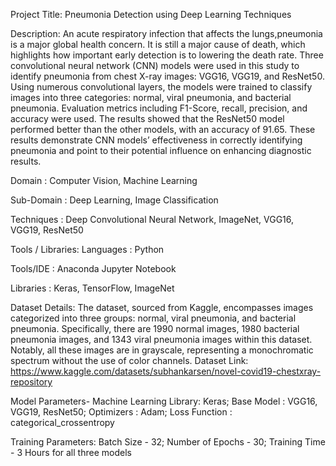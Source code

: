 Project Title: Pneumonia Detection using Deep Learning Techniques

Description: 
An acute respiratory infection that affects the lungs,pneumonia is a major global health concern. It is still a major cause of death, which highlights how important early detection is to lowering the death rate. Three convolutional neural network (CNN) models were used in this study to identify pneumonia from chest X-ray images: VGG16, VGG19, and ResNet50. Using numerous convolutional layers, the models were trained to classify images into three categories: normal, viral pneumonia, and bacterial pneumonia. Evaluation metrics including F1-Score, recall, precision, and accuracy were used. The results showed that the ResNet50 model performed better than the other models, with an accuracy of 91.65. These results demonstrate CNN models’ effectiveness in correctly identifying pneumonia and point to their potential influence on enhancing diagnostic results.

Domain             : Computer Vision, Machine Learning

Sub-Domain         : Deep Learning, Image Classification

Techniques         : Deep Convolutional Neural Network, ImageNet, VGG16, VGG19, ResNet50

Tools / Libraries:
Languages               : Python

Tools/IDE               : Anaconda Jupyter Notebook

Libraries               : Keras, TensorFlow, ImageNet


Dataset Details:
The dataset, sourced from Kaggle, encompasses images categorized into three groups: normal, viral pneumonia, and bacterial pneumonia. Specifically, there are 1990 normal images, 1980 bacterial pneumonia images, and 1343 viral pneumonia images within this dataset. Notably, all these images are in grayscale, representing a monochromatic spectrum without the use of color channels.
Dataset Link: https://www.kaggle.com/datasets/subhankarsen/novel-covid19-chestxray-repository

Model Parameters-
Machine Learning Library: Keras;
Base Model              : VGG16, VGG19, ResNet50;
Optimizers              : Adam;
Loss Function           : categorical_crossentropy

Training Parameters: 
Batch Size              - 32;
Number of Epochs        - 30;
Training Time           - 3 Hours for all three models


